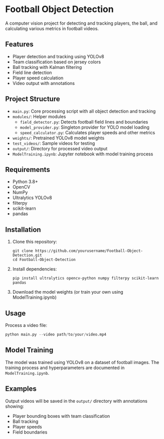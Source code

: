 # Football Object Detection

A computer vision project for detecting and tracking players, the ball, and calculating various metrics in football videos.

## Features

- Player detection and tracking using YOLOv8
- Team classification based on jersey colors
- Ball tracking with Kalman filtering
- Field line detection
- Player speed calculation
- Video output with annotations

## Project Structure

- `main.py`: Core processing script with all object detection and tracking
- `modules/`: Helper modules
  - `field_detector.py`: Detects football field lines and boundaries
  - `model_provider.py`: Singleton provider for YOLO model loading
  - `speed_calculator.py`: Calculates player speeds and other metrics
- `weights/`: Pretrained YOLOv8 model weights
- `test_videos/`: Sample videos for testing
- `output/`: Directory for processed video output
- `ModelTraining.ipynb`: Jupyter notebook with model training process

## Requirements

- Python 3.8+
- OpenCV
- NumPy
- Ultralytics YOLOv8
- filterpy
- scikit-learn
- pandas

## Installation

1. Clone this repository:
   ```
   git clone https://github.com/yourusername/Football-Object-Detection.git
   cd Football-Object-Detection
   ```

2. Install dependencies:
   ```
   pip install ultralytics opencv-python numpy filterpy scikit-learn pandas
   ```

3. Download the model weights (or train your own using ModelTraining.ipynb)

## Usage

Process a video file:

```python
python main.py --video path/to/your/video.mp4
```

## Model Training

The model was trained using YOLOv8 on a dataset of football images. The training process and hyperparameters are documented in `ModelTraining.ipynb`.

## Examples

Output videos will be saved in the `output/` directory with annotations showing:
- Player bounding boxes with team classification
- Ball tracking
- Player speeds
- Field boundaries

